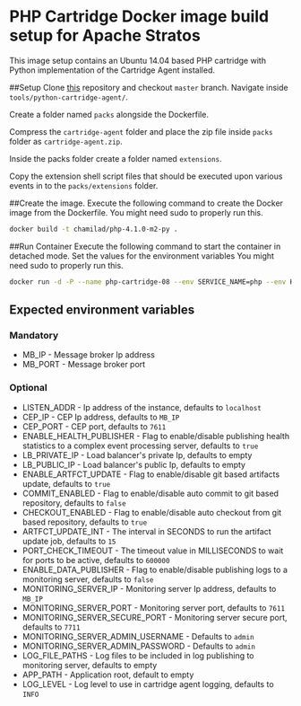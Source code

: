 # PHP Cartridge Docker image build setup for Apache Stratos

This image setup contains an Ubuntu 14.04 based PHP cartridge with Python implementation of the Cartridge Agent installed.  

##Setup
Clone [this](https://github.com/chamilad/stratos.git) repository and checkout `master` branch. Navigate inside `tools/python-cartridge-agent/`.

Create a folder named `packs` alongside the Dockerfile.

Compress the `cartridge-agent` folder and place the zip file inside `packs` folder as `cartridge-agent.zip`. 

Inside the packs folder create a folder named `extensions`. 

Copy the extension shell script files that should be executed upon various events in to the `packs/extensions` folder.

##Create the image.
Execute the following command to create the Docker image from the Dockerfile. You might need sudo to properly run this.

```bash
docker build -t chamilad/php-4.1.0-m2-py .
```

##Run Container
Execute the following command to start the container in detached mode. Set the values for the environment variables You might need sudo to properly run this.

```bash
docker run -d -P --name php-cartridge-08 --env SERVICE_NAME=php --env HOST_NAME=test2.php.stratos.com --env MULTITENANT=false --env TENANT_ID=1 --env TENANT_RANGE=* --env CARTRIDGE_ALIAS=php-my --env CLUSTER_ID=php.my.chamilad.com --env CARTRIDGE_KEY=BNdP01v8VEQPPYGY --env DEPLOYMENT=default --env REPO_URL=https://github.com/chamilad/NeWoice.git --env PORTS=80 --env PUPPET_IP=192.168.16.29 --env PUPPET_HOSTNAME=puppet.chamilad.com --env PUPPET_ENV=env --env MEMBER_ID=member1.cluster1.php.stratos.org --env LB_CLUSTER_ID=null --env NETWORK_PARTITION_ID=null --env PARTITION_ID=null --env APP_PATH=/var/www/www/ --env MIN_COUNT=1 --env MB_IP=10.100.5.140 --env MB_PORT=1883 --env LOG_LEVEL=DEBUG chamilad/php-4.1.0-m2-py
```

## Expected environment variables

### Mandatory

* MB_IP - Message broker Ip address
* MB_PORT - Message broker port

### Optional

* LISTEN_ADDR - Ip address of the instance, defaults to `localhost`
* CEP_IP - CEP Ip address, defaults to `MB_IP`
* CEP_PORT - CEP port, defaults to `7611`
* ENABLE_HEALTH_PUBLISHER - Flag to enable/disable publishing health statistics to a complex event processing server, defaults to `true`
* LB_PRIVATE_IP - Load balancer's private Ip, defaults to empty
* LB_PUBLIC_IP - Load balancer's public Ip, defaults to empty
* ENABLE_ARTFCT_UPDATE - Flag to enable/disable git based artifacts update, defaults to `true`
* COMMIT_ENABLED - Flag to enable/disable auto commit to git based repository, defaults to `false`
* CHECKOUT_ENABLED - Flag to enable/disable auto checkout from git based repository, defaults to `true`
* ARTFCT_UPDATE_INT - The interval in SECONDS to run the artifact update job, defaults to `15`
* PORT_CHECK_TIMEOUT - The timeout value in MILLISECONDS to wait for ports to be active, defaults to `600000`
* ENABLE_DATA_PUBLISHER - Flag to enable/disable publishing logs to a monitoring server, defaults to `false`
* MONITORING_SERVER_IP - Monitoring server Ip address, defaults to `MB_IP`
* MONITORING_SERVER_PORT - Monitoring server port, defaults to `7611`
* MONITORING_SERVER_SECURE_PORT - Monitoring server secure port, defaults to `7711`
* MONITORING_SERVER_ADMIN_USERNAME - Defaults to `admin`
* MONITORING_SERVER_ADMIN_PASSWORD - Defaults to `admin`
* LOG_FILE_PATHS - Log files to be included in log publishing to monitoring server, defaults to empty
* APP_PATH - Application root, default to empty
* LOG_LEVEL - Log level to use in cartridge agent logging, defaults to `INFO`

